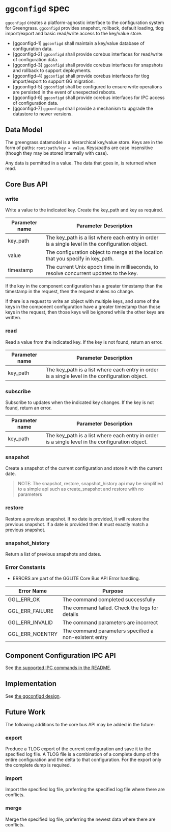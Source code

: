 # `ggconfigd` spec

`ggconfigd` creates a platform-agnostic interface to the configuration system
for Greengrass. `ggconfigd` provides snapshot, rollback, default loading, tlog
import/export and basic read/write access to the key/value store.

- [ggconfigd-1] `ggconfigd` shall maintain a key/value database of configuration
  data.
- [ggconfigd-2] `ggconfigd` shall provide corebus interfaces for read/write of
  configuration data.
- [ggconfigd-3] `ggconfigd` shall provide corebus interfaces for snapshots and
  rollback to support deployments.
- [ggconfigd-4] `ggconfigd` shall provide corebus interfaces for tlog
  import/export to support GG migration.
- [ggconfigd-5] `ggconfigd` shall be configured to ensure write operations are
  persisted in the event of unexpected reboots.
- [ggconfigd-6] `ggconfigd` shall provide corebus interfaces for IPC access of
  configuration data.
- [ggconfigd-7] `ggconfigd` shall provide a mechanism to upgrade the datastore
  to newer versions.

## Data Model

The greengrass datamodel is a hierarchical key/value store. Keys are in the form
of paths: `root/path/key = value`. Keys/paths are case insensitive (though
they may be stored internally with case).

Any data is permitted in a value. The data that goes in, is returned when read.

## Core Bus API

### write

Write a value to the indicated key. Create the key_path and key as required.

| Parameter name | Parameter Description                                                                           |
| -------------- | ----------------------------------------------------------------------------------------------- |
| key_path       | The key_path is a list where each entry in order is a single level in the configuration object. |
| value          | The configuration object to merge at the location that you specify in key_path.                 |
| timestamp      | The current Unix epoch time in milliseconds, to resolve concurrent updates to the key.          |

If the key in the component configuration has a greater timestamp than the
timestamp in the request, then the request makes no change.

If there is a request to write an object with multiple keys, and some of the
keys in the component configuration have a greater timestamp than those keys in
the request, then those keys will be ignored while the other keys are written.

### read

Read a value from the indicated key. If the key is not found, return an error.

| Parameter name | Parameter Description                                                                           |
| -------------- | ----------------------------------------------------------------------------------------------- |
| key_path       | The key_path is a list where each entry in order is a single level in the configuration object. |

### subscribe

Subscribe to updates when the indicated key changes. If the key is not found,
return an error.

| Parameter name | Parameter Description                                                                           |
| -------------- | ----------------------------------------------------------------------------------------------- |
| key_path       | The key_path is a list where each entry in order is a single level in the configuration object. |

### snapshot

Create a snapshot of the current configuration and store it with the current
date.

> NOTE: The snapshot, restore, snapshot_history api may be simplified to a
> simple api such as create_snapshot and restore with no parameters

### restore

Restore a previous snapshot. If no date is provided, it will restore the
previous snapshot. If a date is provided then it must exactly match a previous
snapshot.

### snapshot_history

Return a list of previous snapshots and dates.

### Error Constants

- ERRORS are part of the GGLITE Core Bus API Error handling.

| Error Name      | Purpose                                               |
| --------------- | ----------------------------------------------------- |
| GGL_ERR_OK      | The command completed successfully                    |
| GGL_ERR_FAILURE | The command failed. Check the logs for details        |
| GGL_ERR_INVALID | The command parameters are incorrect                  |
| GGL_ERR_NOENTRY | The command parameters specified a non-existent entry |

## Component Configuration IPC API

See [the supported IPC commands in the README](../../../README.md).

## Implementation

See [the ggconfigd design](../../design/ggconfigd.md).

## Future Work

The following additions to the core bus API may be added in the future:

### export

Produce a TLOG export of the current configuration and save it to the specified
log file. A TLOG file is a combination of a complete dump of the entire
configuration and the delta to that configuration. For the export only the
complete dump is required.

### import

Import the specified log file, preferring the specified log file where there are
conflicts.

### merge

Merge the specified log file, preferring the newest data where there are
conflicts.

